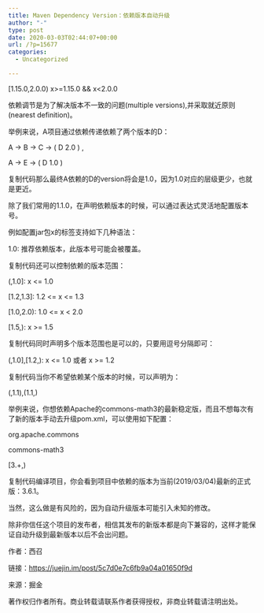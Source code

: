 ```yaml
---
title: Maven Dependency Version：依赖版本自动升级
author: "-"
type: post
date: 2020-03-03T02:44:07+00:00
url: /?p=15677
categories:
  - Uncategorized

---
```

[1.15.0,2.0.0) x>=1.15.0 && x<2.0.0

依赖调节是为了解决版本不一致的问题(multiple versions),并采取就近原则(nearest definition)。
  
举例来说，A项目通过依赖传递依赖了两个版本的D：
  
A -> B -> C -> ( D 2.0 ) ,

A -> E -> ( D 1.0 )
  
复制代码那么最终A依赖的D的version将会是1.0，因为1.0对应的层级更少，也就是更近。
  
除了我们常用的<version>1.1.0</version>，在声明依赖版本的时候，可以通过表达式灵活地配置版本号。
  
例如配置jar包x的<version>标签支持如下几种语法：
  
1.0: 推荐依赖版本，此版本号可能会被覆盖。
  
复制代码还可以控制依赖的版本范围：
  
(,1.0]: x <= 1.0
  
[1.2,1.3]: 1.2 <= x <= 1.3
  
[1.0,2.0): 1.0 <= x < 2.0
  
[1.5,): x >= 1.5
  
复制代码同时声明多个版本范围也是可以的，只要用逗号分隔即可：
  
(,1.0],[1.2,): x <= 1.0 或者 x >= 1.2
  
复制代码当你不希望依赖某个版本的时候，可以声明为：
  
(,1.1),(1.1,)
  
举例来说，你想依赖Apache的commons-math3的最新稳定版，而且不想每次有了新的版本手动去升级pom.xml，可以使用如下<version>配置：
  
<dependency>
      
<groupId>org.apache.commons</groupId>
      
<artifactId>commons-math3</artifactId>
      
<version>[3.+,)</version>
  
</dependency>
  
复制代码编译项目，你会看到项目中依赖的版本为当前(2019/03/04)最新的正式版：3.6.1。
  
当然，这么做是有风险的，因为自动升级版本可能引入未知的修改。
  
除非你信任这个项目的发布者，相信其发布的新版本都是向下兼容的，这样才能保证自动升级到最新版本以后不会出问题。

作者：西召
  
链接：https://juejin.im/post/5c7d0e7c6fb9a04a01650f9d
  
来源：掘金
  
著作权归作者所有。商业转载请联系作者获得授权，非商业转载请注明出处。